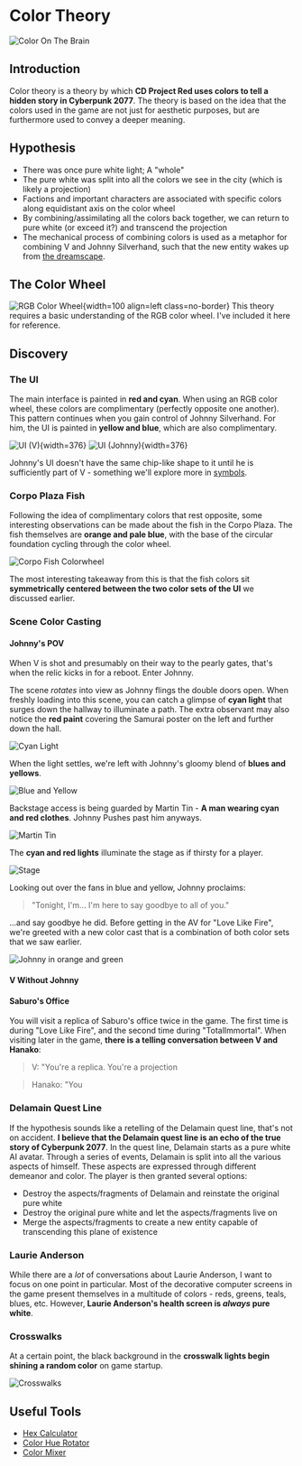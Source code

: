 # Color Theory

![Color On The Brain](./assets/color-brain.png)

## Introduction

Color theory is a theory by which **CD Project Red uses colors to tell a hidden
story in Cyberpunk 2077**. The theory is based on the idea that the colors used
in the game are not just for aesthetic purposes, but are furthermore used to
convey a deeper meaning.

## Hypothesis

  - There was once pure white light; A "whole"
  - The pure white was split into all the colors we see in the city (which is
    likely a projection)
  - Factions and important characters are associated with specific colors along
    equidistant axis on the color wheel
  - By combining/assimilating all the colors back together, we can return to
    pure white (or exceed it?) and transcend the projection
  - The mechanical process of combining colors is used as a metaphor for
    combining V and Johnny Silverhand, such that the new entity wakes up from
    [the dreamscape](theory-dreamscape.md).

## The Color Wheel

![RGB Color Wheel](./assets/rgb-color-wheel.png){width=100 align=left class=no-border}
This theory requires a basic understanding of the RGB color wheel. I've included
it here for reference.
<br>

## Discovery

### The UI

The main interface is painted in **red and cyan**. When using an RGB color
wheel, these colors are complimentary (perfectly opposite one another). This
pattern continues when you gain control of Johnny Silverhand. For him, the UI is
painted in **yellow and blue**, which are also complimentary.

![UI (V)](./assets/ui-v.png){width=376} ![UI (Johnny)](./assets/ui-johnny.png){width=376}
<br>

Johnny's UI doesn't have the same chip-like shape to it until he is sufficiently
part of V - something we'll explore more in [symbols](../Research/Around%20The%20City/research-symbols.md).

### Corpo Plaza Fish

Following the idea of complimentary colors that rest opposite, some interesting
observations can be made about the fish in the Corpo Plaza. The fish themselves
are **orange and pale blue**, with the base of the circular foundation cycling
through the color wheel.

![Corpo Fish Colorwheel](./assets/corpo-fish-colorwheel.png)

The most interesting takeaway from this is that the fish colors sit
**symmetrically centered between the two color sets of the UI** we discussed
earlier.

### Scene Color Casting

#### Johnny's POV

When V is shot and presumably on their way to the pearly gates, that's when the
relic kicks in for a reboot. Enter Johnny.

The scene *rotates* into view as Johnny flings the double doors open. When
freshly loading into this scene, you can catch a glimpse of **cyan light** that
surges down the hallway to illuminate a path. The extra observant may also
notice the **red paint** covering the Samurai poster on the left and further
down the hall.

![Cyan Light](./assets/johnny-cyan-open.png)

When the light settles, we're left with Johnny's gloomy blend of
**blues and yellows**.

![Blue and Yellow](./assets/johnny-blue-and-yellow.png)

Backstage access is being guarded by Martin Tin - **A man wearing cyan
and red clothes**. Johnny Pushes past him anyways.

![Martin Tin](./assets/martin-tin-cyan-red.png)

The **cyan and red lights** illuminate the stage as if thirsty for a player.

![Stage](./assets/stage-cyan-red.png)

Looking out over the fans in blue and yellow, Johnny proclaims:

> "Tonight, I'm... I'm here to say goodbye to all of you."

...and say goodbye he did. Before getting in the AV for "Love Like Fire", we're
greeted with a new color cast that is a combination of both color sets that we
saw earlier.

  ![Johnny in orange and green](./assets/johnny-orange-green.png)

#### V Without Johnny

#### Saburo's Office

You will visit a replica of Saburo's office twice in the game. The first time is
during "Love Like Fire", and the second time during "TotalImmortal". When
visiting later in the game, **there is a telling conversation between V and Hanako**:

> V: "You're a replica. You're a projection

> Hanako: "You

### Delamain Quest Line

If the hypothesis sounds like a retelling of the Delamain quest line, that's not
on accident. **I believe that the Delamain quest line is an echo of the true
story of Cyberpunk 2077**. In the quest line, Delamain starts as a pure white
AI avatar. Through a series of events, Delamain is split into all the various
aspects of himself. These aspects are expressed through different demeanor and
color. The player is then granted several options:

- Destroy the aspects/fragments of Delamain and reinstate the original pure white
- Destroy the original pure white and let the aspects/fragments live on
- Merge the aspects/fragments to create a new entity capable of transcending
  this plane of existence

### Laurie Anderson

While there are a *lot* of conversations about Laurie Anderson, I want to focus
on one point in particular. Most of the decorative computer screens in the game
present themselves in a multitude of colors - reds, greens, teals, blues, etc.
However, **Laurie Anderson's health screen is *always* pure white**.

### Crosswalks

At a certain point, the black background in the **crosswalk lights begin shining a
random color** on game startup.

![Crosswalks](./assets/colored-crosswalks.png)

## Useful Tools

- [Hex Calculator](https://www.calculator.net/hex-calculator.html)
- [Color Hue Rotator](https://imgonline.tools/color-hue)
- [Color Mixer](https://colordesigner.io/color-mixer)
